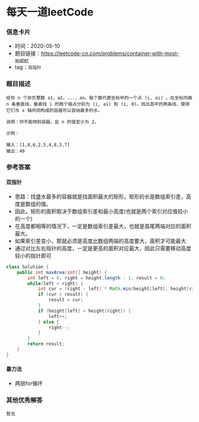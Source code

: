 # 每天一道leetCode

### 信息卡片

- 时间：2020-05-10
- 题目链接：https://leetcode-cn.com/problems/container-with-most-water
- tag：`双指针`

### 题目描述

```
给你 n 个非负整数 a1，a2，...，an，每个数代表坐标中的一个点 (i, ai) 。在坐标内画 n 条垂直线，垂直线 i 的两个端点分别为 (i, ai) 和 (i, 0)。找出其中的两条线，使得它们与 x 轴共同构成的容器可以容纳最多的水。

说明：你不能倾斜容器，且 n 的值至少为 2。

示例：

输入：[1,8,6,2,5,4,8,3,7]
输出：49

```

### 参考答案

#### 双指针
- 思路：找盛水最多的容器就是找面积最大的矩形，矩形的长是数组索引差，高度是数组的值。
- 因此，矩形的面积取决于数组索引差和最小高度(也就是两个索引对应值较小的一个)
- 在高度都相等的情况下，一定是数组索引差最大，也就是首尾两端对应的面积最大。
- 如果索引差变小，那就必须是高度比数组两端的高度要大，面积才可能最大
- 通过对比左右指针的高度，一定是更高的面积对应最大，因此只需要移动高度较小的指针即可

```java
class Solution {
    public int maxArea(int[] height) {
        int left = 0, right = height.length - 1, result = 0;
        while(left < right) {
            int cur = (right - left) * Math.min(height[left], height[right]);
            if (cur > result) {
                result = cur;
            }
            if (height[left] < height[right]) {
                left++;
            } else {
                right--;
            }
        }
        return result;
    }
}
```

#### 暴力法
- 两层for循环

### 其他优秀解答

```
暂无
```
